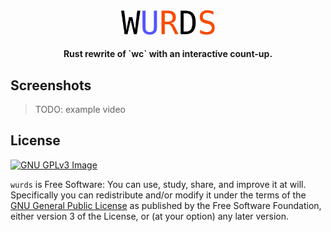 <p align="center"><img src="assets/logo.svg" width="150" alt="logo"></p>
<h4 align="center">Rust rewrite of `wc` with an interactive count-up.</h4>

## Screenshots
> TODO: example video

## License

[![GNU GPLv3 Image](https://www.gnu.org/graphics/gplv3-127x51.png)](https://www.gnu.org/licenses/gpl-3.0.en.html)

`wurds` is Free Software: You can use, study, share, and improve it at will. Specifically you can redistribute and/or modify it under the terms of the [GNU General Public License](https://www.gnu.org/licenses/gpl.html) as published by the Free Software Foundation, either version 3 of the License, or (at your option) any later version.
